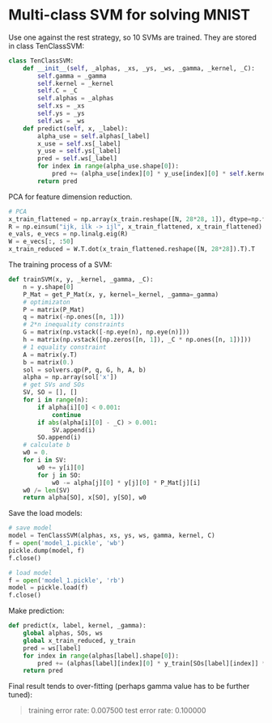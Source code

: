 # Multi-class SVM for solving MNIST

Use one against the rest strategy, so 10 SVMs are trained. They are stored in class TenClassSVM:

```python
class TenClassSVM:
    def __init__(self, _alphas, _xs, _ys, _ws, _gamma, _kernel, _C):
        self.gamma = _gamma
        self.kernel = _kernel
        self.C = _C
        self.alphas = _alphas
        self.xs = _xs
        self.ys = _ys
        self.ws = _ws
    def predict(self, x, _label):
        alpha_use = self.alphas[_label]
        x_use = self.xs[_label]
        y_use = self.ys[_label]
        pred = self.ws[_label]
        for index in range(alpha_use.shape[0]):
            pred += (alpha_use[index][0] * y_use[index][0] * self.kernel(x_use[index], x, self.gamma))
        return pred
```

PCA for feature dimension reduction.

```python
# PCA
x_train_flattened = np.array(x_train.reshape([N, 28*28, 1]), dtype=np.float32)
R = np.einsum("ijk, ilk -> ijl", x_train_flattened, x_train_flattened).mean(axis=0)
e_vals, e_vecs = np.linalg.eig(R)
W = e_vecs[:, :50]
x_train_reduced = W.T.dot(x_train_flattened.reshape([N, 28*28]).T).T
```

The training process of a SVM:

```python
def trainSVM(x, y, _kernel, _gamma, _C):
    n = y.shape[0]
    P_Mat = get_P_Mat(x, y, kernel=_kernel, _gamma=_gamma)
    # optimizaton
    P = matrix(P_Mat)
    q = matrix(-np.ones([n, 1]))
    # 2*n inequality constraints
    G = matrix(np.vstack([-np.eye(n), np.eye(n)]))
    h = matrix(np.vstack([np.zeros([n, 1]), _C * np.ones([n, 1])]))
    # 1 equality constraint
    A = matrix(y.T)
    b = matrix(0.)
    sol = solvers.qp(P, q, G, h, A, b)
    alpha = np.array(sol['x'])
    # get SVs and SOs
    SV, SO = [], []
    for i in range(n):
        if alpha[i][0] < 0.001:
            continue
        if abs(alpha[i][0] - _C) > 0.001:
            SV.append(i)
        SO.append(i)
    # calculate b
    w0 = 0.
    for i in SV:
        w0 += y[i][0]
        for j in SO:
            w0 -= alpha[j][0] * y[j][0] * P_Mat[j][i]
    w0 /= len(SV)
    return alpha[SO], x[SO], y[SO], w0
```

Save the load models:

```python
# save model
model = TenClassSVM(alphas, xs, ys, ws, gamma, kernel, C)
f = open('model_1.pickle', 'wb')
pickle.dump(model, f)
f.close()

# load model
f = open('model_1.pickle', 'rb')
model = pickle.load(f)
f.close()
```

Make prediction:

```python
def predict(x, label, kernel, _gamma):
    global alphas, SOs, ws
    global x_train_reduced, y_train
    pred = ws[label]
    for index in range(alphas[label].shape[0]):
        pred += (alphas[label][index][0] * y_train[SOs[label][index]] * kernel(x_train_reduced[SOs[label][index]], x, _gamma))
    return pred
```

Final result tends to over-fitting (perhaps gamma value has to be further tuned):

> training error rate: 0.007500
> test error rate: 0.100000
